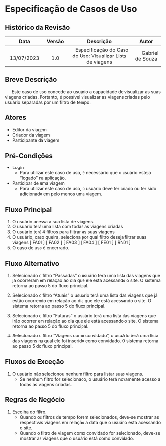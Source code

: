 # **Especificação de Casos de Uso**

## **Histórico da Revisão**

|      **Data**       | **Versão**  |                         **Descrição**                         |       **Autor**       |
| :-----------------: | :---------: | :-----------------------------------------------------------: | :-------------------: |
| `       `13/07/2023 | `      `1.0 | `  `Especificação do Caso de Uso: Visualizar Lista de viagens | `   `Gabriel de Souza |

## **Breve Descrição**

`	`Este caso de uso concede ao usuário a capacidade de visualizar as suas viagens criadas. Portanto, é possível visualizar as viagens criadas pelo usuário separadas por um filtro de tempo.

## **Atores**

- Editor da viagem
- Criador da viagem
- Participante da viagem

## **Pré-Condições**

- Login
  - Para utilizar este caso de uso, é necessário que o usuário esteja “logado” na aplicação.
- Participar de uma viagem
  - Para utilizar este caso de uso, o usuário deve ter criado ou ter sido adicionado em pelo menos uma viagem.

## **Fluxo Principal**

1. O usuário acessa a sua lista de viagens.
1. O usuário terá uma lista com todas as viagens criadas
1. O usuário terá 4 filtros para filtrar as suas viagens
1. O usuário, caso queira, seleciona por qual filtro deseja filtrar suas viagens [ FA01 ] [ FA02 ] [ FA03 ] [ FA04 ] [ FE01 ] [ RN01 ]
1. O caso de uso é encerrado.

## **Fluxo Alternativo**

1. Selecionado o filtro “Passadas” o usuário terá uma lista das viagens que já ocorreram em relação ao dia que ele está acessando o site. O sistema retorna ao passo 5 do fluxo principal.


1. Selecionado o filtro “Atuais” o usuário terá uma lista das viagens que já estão ocorrendo em relação ao dia que ele está acessando o site. O sistema retorna ao passo 5 do fluxo principal.

1. Selecionado o filtro “Futuras” o usuário terá uma lista das viagens que irão ocorrer em relação ao dia que ele está acessando o site. O sistema retorna ao passo 5 do fluxo principal.

1. Selecionado o filtro “Viagens como convidado”, o usuário terá uma lista das viagens na qual ele foi inserido como convidado. O sistema retorna ao passo 5 do fluxo principal.

## **Fluxos de Exceção**

1. O usuário não selecionou nenhum filtro para listar suas viagens.
   - Se nenhum filtro for selecionado, o usuário terá novamente acesso a todas as viagens criadas.

## **Regras de Negócio**

1. Escolha do filtro.
   - Quando os filtros de tempo forem selecionados, deve-se mostrar as respectivas viagens em relação a data que o usuário está acessando o site.
   - Quando o filtro de viagem como convidado for selecionado, deve-se mostrar as viagens que o usuário está como convidado.
